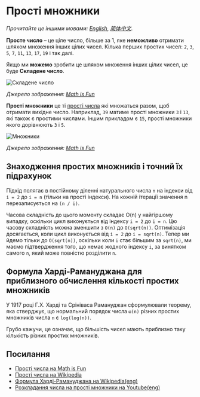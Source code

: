# Прості множники

_Прочитайте це іншими мовами:_
[_English_](README.md),
[_简体中文_](README.zh-CN.md).


**Просте число** – це ціле число, більше за 1, яке **неможливо** отримати шляхом множення 
інших цілих чисел. Кілька перших простих чисел: `2`, `3`, `5`, `7`, `11`, `13`, `17`, `19` і так далі.

Якщо ми **можемо** зробити це шляхом множення інших цілих чисел, це буде **Складене число**.

![Складене число](https://www.mathsisfun.com/numbers/images/prime-composite.svg)

_Джерело зображення: [Math is Fun](https://www.mathsisfun.com/prime-factorization.html)_

**Прості множники** це ті [прості числа](https://en.wikipedia.org/wiki/Prime_number) які множаться разом, 
щоб отримати вихідне число. Наприклад, `39` матиме прості множники `3` і `13`, які також є простими числами. 
Іншим прикладом є `15`, прості множники якого дорівнюють `3` і `5`.

![Множники](https://www.mathsisfun.com/numbers/images/factor-2x3.svg)

_Джерело зображення: [Math is Fun](https://www.mathsisfun.com/prime-factorization.html)_

## Знаходження простих множників і точний їх підрахунок

Підхід полягає в постійному діленні натурального числа `n` на індекси від `i = 2` до `i = n` (тільки на прості індекси). 
На кожній ітерації значення n перезаписується на `(n / i)`.

Часова складність до цього моменту складає O(n) у найгіршому випадку, оскільки цикл виконується 
від індексу `i = 2` до `i = n`. Цю часову складність можна зменшити з `O(n)` до `O(sqrt(n))`. 
Оптимізація досягається, коли цикл виконується від `i = 2` до `i = sqrt(n)`. 
Тепер ми йдемо тільки до `O(sqrt(n))`, оскільки коли `i` стає більшим за `sqrt(n)`, 
ми маємо підтвердження того, що немає жодного індексу `i`, за винятком самого `n`, який може повністю розділити `n`.


## Формула Харді-Рамануджана для приблизного обчислення кількості простих множників

У 1917 році Г.Х. Харді та Срініваса Рамануджан сформулювали теорему, яка стверджує, що нормальний 
порядок числа `ω(n)` різних простих множників числа `n` є `log(log(n))`.

Грубо кажучи, це означає, що більшість чисел мають приблизно таку кількість різних простих множників.

## Посилання

- [Прості числа на Math is Fun](https://www.mathsisfun.com/prime-factorization.html)
- [Прості числа на Wikipedia](https://uk.wikipedia.org/wiki/%D0%9F%D1%80%D0%BE%D1%81%D1%82%D0%B5_%D1%87%D0%B8%D1%81%D0%BB%D0%BE)
- [Формула Харді-Рамануджана на Wikipedia(eng)](https://en.wikipedia.org/wiki/Hardy%E2%80%93Ramanujan_theorem)
- [Розкладання числа на прості множники на Youtube(eng)](https://www.youtube.com/watch?v=6PDtgHhpCHo&list=PLLXdhg_r2hKA7DPDsunoDZ-Z769jWn4R8&index=82)
